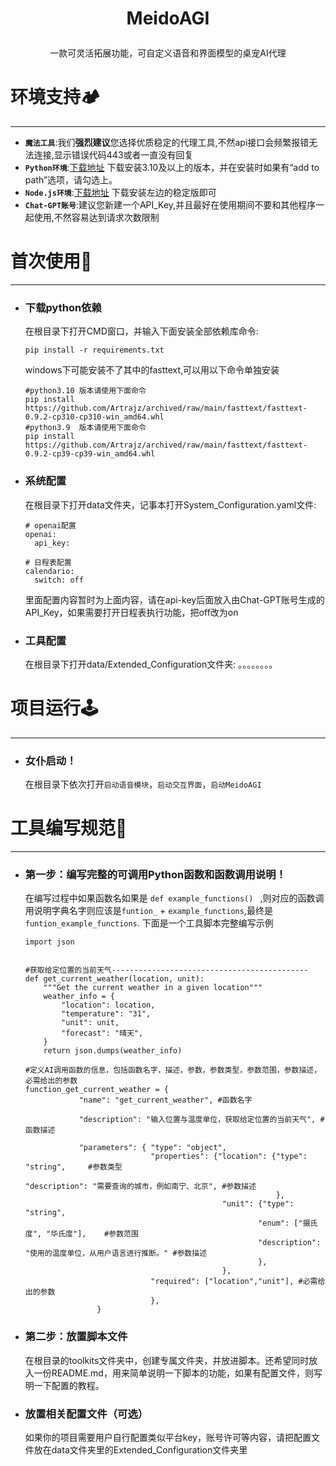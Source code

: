 
<h1><p align='center' >MeidoAGI</p></h1>

<p align='center' >一款可灵活拓展功能，可自定义语音和界面模型的桌宠AI代理</p>


#  环境支持🏕️
***
   
 * **`魔法工具`**:我们**强烈建议**您选择优质稳定的代理工具,不然api接口会频繁报错无法连接,显示错误代码443或者一直没有回复
 * **`Python环境`**:[下载地址](https://www.python.org/downloads/) 下载安装3.10及以上的版本，并在安装时如果有“add to path”选项，请勾选上。
 * **`Node.js环境`**:[下载地址](https://nodejs.org/zh-cn) 下载安装左边的稳定版即可
 * **`Chat-GPT账号`**:建议您新建一个API_Key,并且最好在使用期间不要和其他程序一起使用,不然容易达到请求次数限制

# 首次使用📝
***
* ### 下载python依赖
   在根目录下打开CMD窗口，并输入下面安装全部依赖库命令:
   ```
   pip install -r requirements.txt
   ```
   windows下可能安装不了其中的fasttext,可以用以下命令单独安装
   ```
   #python3.10 版本请使用下面命令
   pip install https://github.com/Artrajz/archived/raw/main/fasttext/fasttext-0.9.2-cp310-cp310-win_amd64.whl
   #python3.9  版本请使用下面命令
   pip install https://github.com/Artrajz/archived/raw/main/fasttext/fasttext-0.9.2-cp39-cp39-win_amd64.whl
   ```
* ### 系统配置
   在根目录下打开data文件夹，记事本打开System_Configuration.yaml文件:
   ```
   # openai配置
   openai:
     api_key:
   
   # 日程表配置
   calendario:
     switch: off
   ```
   里面配置内容暂时为上面内容，请在api-key后面放入由Chat-GPT账号生成的API_Key，如果需要打开日程表执行功能，把off改为on

* ### 工具配置
   在根目录下打开data/Extended_Configuration文件夹:
   。。。。。。。。

# 项目运行🕹️ 
***
* ### 女仆启动！
   在根目录下依次打开`启动语音模块`，`启动交互界面`，`启动MeidoAGI`

# 工具编写规范🧰 
***
* ### 第一步：编写完整的可调用Python函数和函数调用说明！
   在编写过程中如果函数名如果是 `def example_functions() ` ,则对应的函数调用说明字典名字则应该是`funtion_` + `example_functions`,最终是`funtion_example_functions`.
   下面是一个工具脚本完整编写示例
   ```
   import json
   
   
   #获取给定位置的当前天气--------------------------------------------
   def get_current_weather(location, unit):
       """Get the current weather in a given location"""
       weather_info = {
           "location": location,
           "temperature": "31",
           "unit": unit,
           "forecast": "晴天",
       }
       return json.dumps(weather_info)
   
   #定义AI调用函数的信息，包括函数名字，描述，参数，参数类型，参数范围，参数描述，必需给出的参数
   function_get_current_weather = {
               "name": "get_current_weather", #函数名字
   
               "description": "输入位置与温度单位，获取给定位置的当前天气", #函数描述
   
               "parameters": { "type": "object", 
                               "properties": {"location": {"type": "string",     #参数类型
                                                           "description": "需要查询的城市，例如南宁、北京", #参数描述
                                                           },
                                               "unit": {"type": "string",  
                                                       "enum": ["摄氏度", "华氏度"],    #参数范围
                                                       "description": "使用的温度单位，从用户语言进行推断。" #参数描述
                                                       },
                                               },
                               "required": ["location","unit"], #必需给出的参数
                               },
                   }
   ```
* ### 第二步：放置脚本文件
   在根目录的toolkits文件夹中，创建专属文件夹，并放进脚本。还希望同时放入一份README.md，用来简单说明一下脚本的功能，如果有配置文件，则写明一下配置的教程。



* ### 放置相关配置文件（可选）
   如果你的项目需要用户自行配置类似平台key，账号许可等内容，请把配置文件放在data文件夹里的Extended_Configuration文件夹里

